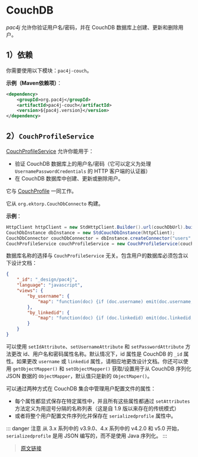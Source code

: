 # CouchDB

*pac4j* 允许你验证用户名/密码，并在 CouchDB 数据库上创建、更新和删除用户。

## 1）依赖

你需要使用以下模块：`pac4j-couch`。

**示例（Maven依赖项）**：

```xml
<dependency>
    <groupId>org.pac4j</groupId>
    <artifactId>pac4j-couch</artifactId>
    <version>${pac4j.version}</version>
</dependency>
```

## 2）`CouchProfileService`

[CouchProfileService](https://github.com/pac4j/pac4j/blob/master/pac4j-couch/src/main/java/org/pac4j/couch/profile/service/CouchProfileService.java) 允许你能用于：

- 验证 CouchDB 数据库上的用户名/密码（它可以定义为处理 `UsernamePasswordCredentials` 的 HTTP 客户端的认证器）
- 在 CouchDB 数据库中创建、更新或删除用户。

它与 [CouchProfile](https://github.com/pac4j/pac4j/blob/master/pac4j-couch/src/main/java/org/pac4j/couch/profile/CouchProfile.java) 一同工作。

它从 `org.ektorp.CouchDbConnecto` 构建。

**示例**：

```java
HttpClient httpClient = new StdHttpClient.Builder().url(couchDbUrl).build();
CouchDbInstance dbInstance = new StdCouchDbInstance(httpClient);
CouchDbConnector couchDbConnector = dbInstance.createConnector("users", true);
CouchProfileService couchProfileService = new CouchProfileService(couchDbConnector);
```

数据库名称的选择与 `CouchProfileService` 无关。包含用户的数据库必须包含以下设计文档：

```json
{
	"_id": "_design/pac4j",
	"language": "javascript",
	"views": {
		"by_username": {
			"map": "function(doc) {if (doc.username) emit(doc.username, doc);}"
		},
		"by_linkedid": {
			"map": "function(doc) {if (doc.linkedid) emit(doc.linkedid, doc);}"
		}
	}
}
```

可以使用 `setIdAttribute`、`setUsernameAttribute` 和 `setPasswordAttribute` 方法更改 id、用户名和密码属性名称。默认情况下，id 属性是 CouchDB 的 `_id` 属性。如果更改 `username` 或 `linkedid` 属性，请相应地更改设计文档。你还可以使用 `getObjectMapper()` 和 `setObjectMapper()` 获取/设置用于从 CouchDB 序列化 JSON 数据的 `ObjectMapper`，默认值只是新的 `ObjectMaper()`。

可以通过两种方式在 CouchDB 集合中管理用户配置文件的属性：

- 每个属性都显式保存在特定属性中，并且所有这些属性都通过 `setAttributes` 方法定义为用逗号分隔的名称列表（这是自 1.9 版以来存在的传统模式）
- 或者将整个用户配置文件序列化并保存在 `serializedprofile` 属性中。

::: danger 注意
从 3.x 系列中的 v3.9.0、4.x 系列中的 v4.2.0 和 v5.0 开始，`serializedprofile` 是用 JSON 编写的，而不是使用 Java 序列化。
:::

> [原文链接](https://www.pac4j.org/docs/authenticators/couchdb.html)
